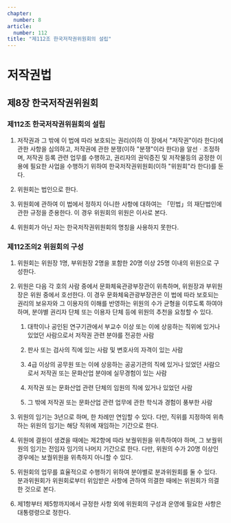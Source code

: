 ```yaml
---
chapter:
  number: 8
article:
  number: 112
title: "제112조 한국저작권위원회의 설립"
---
```

# 저작권법

## 제8장 한국저작권위원회

### 제112조 한국저작권위원회의 설립

1. 저작권과 그 밖에 이 법에 따라 보호되는 권리(이하 이 장에서 "저작권"이라 한다)에 관한 사항을 심의하고, 저작권에 관한 분쟁(이하 "분쟁"이라 한다)을 알선ㆍ조정하며, 저작권 등록 관련 업무를 수행하고, 권리자의 권익증진 및 저작물등의 공정한 이용에 필요한 사업을 수행하기 위하여 한국저작권위원회(이하 "위원회"라 한다)를 둔다.

2. 위원회는 법인으로 한다.

3. 위원회에 관하여 이 법에서 정하지 아니한 사항에 대하여는 「민법」의 재단법인에 관한 규정을 준용한다. 이 경우 위원회의 위원은 이사로 본다.

4. 위원회가 아닌 자는 한국저작권위원회의 명칭을 사용하지 못한다.

### 제112조의2 위원회의 구성

1. 위원회는 위원장 1명, 부위원장 2명을 포함한 20명 이상 25명 이내의 위원으로 구성한다.

2. 위원은 다음 각 호의 사람 중에서 문화체육관광부장관이 위촉하며, 위원장과 부위원장은 위원 중에서 호선한다. 이 경우 문화체육관광부장관은 이 법에 따라 보호되는 권리의 보유자와 그 이용자의 이해를 반영하는 위원의 수가 균형을 이루도록 하여야 하며, 분야별 권리자 단체 또는 이용자 단체 등에 위원의 추천을 요청할 수 있다.

    1. 대학이나 공인된 연구기관에서 부교수 이상 또는 이에 상응하는 직위에 있거나 있었던 사람으로서 저작권 관련 분야를 전공한 사람

    2. 판사 또는 검사의 직에 있는 사람 및 변호사의 자격이 있는 사람

    3. 4급 이상의 공무원 또는 이에 상응하는 공공기관의 직에 있거나 있었던 사람으로서 저작권 또는 문화산업 분야에 실무경험이 있는 사람

    4. 저작권 또는 문화산업 관련 단체의 임원의 직에 있거나 있었던 사람

    5. 그 밖에 저작권 또는 문화산업 관련 업무에 관한 학식과 경험이 풍부한 사람

3. 위원의 임기는 3년으로 하며, 한 차례만 연임할 수 있다. 다만, 직위를 지정하여 위촉하는 위원의 임기는 해당 직위에 재임하는 기간으로 한다.

4. 위원에 결원이 생겼을 때에는 제2항에 따라 보궐위원을 위촉하여야 하며, 그 보궐위원의 임기는 전임자 임기의 나머지 기간으로 한다. 다만, 위원의 수가 20명 이상인 경우에는 보궐위원을 위촉하지 아니할 수 있다.

5. 위원회의 업무를 효율적으로 수행하기 위하여 분야별로 분과위원회를 둘 수 있다. 분과위원회가 위원회로부터 위임받은 사항에 관하여 의결한 때에는 위원회가 의결한 것으로 본다.

6. 제1항부터 제5항까지에서 규정한 사항 외에 위원회의 구성과 운영에 필요한 사항은 대통령령으로 정한다.
